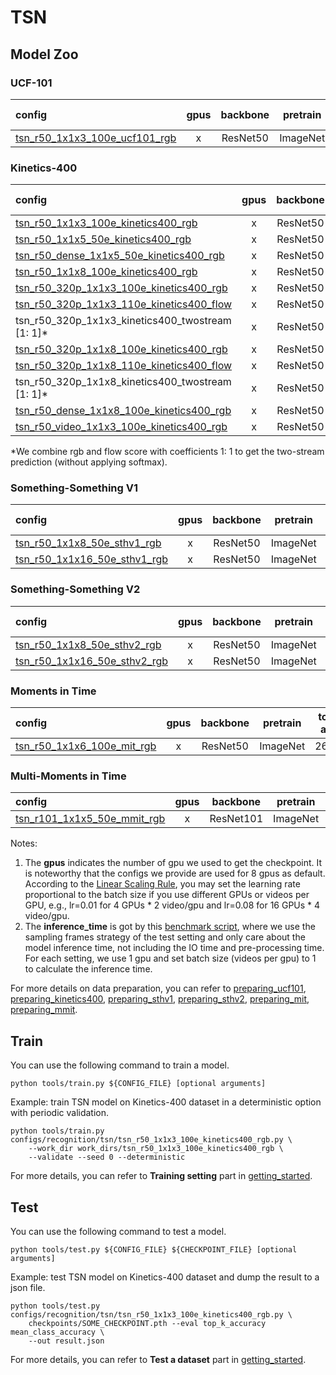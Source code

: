 # TSN

## Model Zoo

### UCF-101

|config | gpus | backbone | pretrain | top1 acc| top5 acc | gpu_mem(M) | ckpt | log| json|
|:--|:--:|:--:|:--:|:--:|:--:|:--:|:--:|:--:|:--:|
|[tsn_r50_1x1x3_100e_ucf101_rgb](/configs/recognition/tsn/tsn_r50_1x1x3_80e_ucf101_rgb.py) |x| ResNet50 | ImageNet |80.12|96.09|8332| [ckpt]() | [log]()| [json]()|

### Kinetics-400

|config | gpus | backbone|pretrain | top1 acc| top5 acc | inference_time(video/s) | gpu_mem(M)| ckpt | log| json|
|:--|:--:|:--:|:--:|:--:|:--:|:--:|:--:|:--:|:--:|:--:|
|[tsn_r50_1x1x3_100e_kinetics400_rgb](/configs/recognition/tsn/tsn_r50_1x1x3_100e_kinetics400_rgb.py) |x| ResNet50 | ImageNet|70.60|89.26|4.3 (25x10 frames)|8344| [ckpt]() | [log]()| [json]()|
|[tsn_r50_1x1x5_50e_kinetics400_rgb](/configs/recognition/tsn/tsn_r50_1x1x5_50e_kinetics400_rgb.py) |x| ResNet50| ImageNet |68.64|88.19|86.7 (8x1 frames)|7031| [ckpt]() | [log]()| [json]()|
|[tsn_r50_dense_1x1x5_50e_kinetics400_rgb](/configs/recognition/tsn/tsn_r50_dense_1x1x5_100e_kinetics400_rgb.py) |x| ResNet50| ImageNet |68.59|88.31|12.7 (8x10 frames)|7028| [ckpt]() | [log]()| [json]()|
|[tsn_r50_1x1x8_100e_kinetics400_rgb](/configs/recognition/tsn/tsn_r50_1x1x8_100e_kinetics400_rgb.py) |x| ResNet50| ImageNet |69.41|88.37|81.6 (8x1 frames)| x | [ckpt]() | [log]()| [json]()|
|[tsn_r50_320p_1x1x3_100e_kinetics400_rgb](/configs/recognition/tsn/tsn_r50_320p_1x1x3_100e_kinetics400_rgb.py) |x| ResNet50| ImageNet |70.91|89.51|10.7 (25x3 frames)| 8344 | [ckpt]() | [log]() | [json]()|
|[tsn_r50_320p_1x1x3_110e_kinetics400_flow](/configs/recognition/tsn/tsn_r50_320p_1x1x3_110e_kinetics400_flow.py) |x| ResNet50 | ImageNet|55.70|79.85|x| 8471 | [ckpt]() | [log]() | [json]()|
|tsn_r50_320p_1x1x3_kinetics400_twostream [1: 1]* |x| ResNet50 | ImageNet|72.76|90.52| x | x | [ckpt]() | [log]()  | [json]()|
|[tsn_r50_320p_1x1x8_100e_kinetics400_rgb](/configs/recognition/tsn/tsn_r50_320p_1x1x8_100e_kinetics400_rgb.py) |x| ResNet50| ImageNet |72.41|90.55|11.1 (25x3 frames)| 8344  | [ckpt]() | [log]() | [json]()|
|[tsn_r50_320p_1x1x8_110e_kinetics400_flow](/configs/recognition/tsn/tsn_r50_320p_1x1x8_110e_kinetics400_flow.py) |x| ResNet50 | ImageNet|57.76|80.99|x| 8473 | [ckpt]() | [log]() | [json]()|
|tsn_r50_320p_1x1x8_kinetics400_twostream [1: 1]* |x| ResNet50| ImageNet |74.64|91.77| x | x | [ckpt]() | [log]()  | [json]()|
|[tsn_r50_dense_1x1x8_100e_kinetics400_rgb](/configs/recognition/tsn/tsn_r50_dense_1x1x8_100e_kinetics400_rgb.py) |x| ResNet50 | ImageNet|70.77|89.3|12.2 (8x10 frames)|8344| [ckpt]() | [log]()| [json]()|
|[tsn_r50_video_1x1x3_100e_kinetics400_rgb](/configs/recognition/tsn/tsn_r50_video_1x1x3_100e_kinetics400_rgb.py) |x| ResNet50| ImageNet | x | x |8339| [ckpt]() | [log]()| [json]()|

*We combine rgb and flow score with coefficients 1: 1 to get the two-stream prediction (without applying softmax).

### Something-Something V1

|config | gpus| backbone |pretrain| top1 acc| top5 acc | gpu_mem(M) | ckpt | log| json|
|:--|:--:|:--:|:--:|:--:|:--:|:--:|:--:|:--:|:--:|
|[tsn_r50_1x1x8_50e_sthv1_rgb](/configs/recognition/tsn/tsn_r50_1x1x8_50e_sthv1_rgb.py) |x| ResNet50 | ImageNet|18.55|44.80| 10978 | [ckpt]() | [log]()| [json]()|
|[tsn_r50_1x1x16_50e_sthv1_rgb](/configs/recognition/tsn/tsn_r50_1x1x16_50e_sthv1_rgb.py) |x| ResNet50| ImageNet |15.77|39.85| 5691 | [ckpt]() | [log]()| [json]()|

### Something-Something V2

|config | gpus| backbone| pretrain | top1 acc| top5 acc | gpu_mem(M) | ckpt | log| json|
|:--|:--:|:--:|:--:|:--:|:--:|:--:|:--:|:--:|:--:|
|[tsn_r50_1x1x8_50e_sthv2_rgb](/configs/recognition/tsn/tsn_r50_1x1x8_50e_sthv2_rgb.py) |x| ResNet50| ImageNet |32.41|64.05| 10978 | [ckpt]() | [log]()| [json]()|
|[tsn_r50_1x1x16_50e_sthv2_rgb](/configs/recognition/tsn/tsn_r50_1x1x16_50e_sthv2_rgb.py) |x| ResNet50| ImageNet |22.48|49.08|5698| [ckpt]() | [log]()| [json]()|

### Moments in Time

|config | gpus| backbone | pretrain | top1 acc| top5 acc | gpu_mem(M)| ckpt | log| json|
|:--|:--:|:--:|:--:|:--:|:--:|:--:|:--:|:--:|:--:|
|[tsn_r50_1x1x6_100e_mit_rgb](/configs/recognition/tsn/tsn_r50_1x1x6_100e_mit_rgb.py) |x| ResNet50| ImageNet |26.84|51.6| 8339| [ckpt]() | [log]()| [json]()|

### Multi-Moments in Time

|config | gpus| backbone | pretrain | mAP| gpu_mem(M) | ckpt | log| json|
|:--|:--:|:--:|:--:|:--:|:--:|:--:|:--:|:--:|
|[tsn_r101_1x1x5_50e_mmit_rgb](/configs/recognition/tsn/tsn_r101_1x1x5_50e_mmit_rgb.py) |x| ResNet101| ImageNet |61.09| 10467 | [ckpt]() | [log]()| [json]()|

Notes:
1. The **gpus** indicates the number of gpu we used to get the checkpoint. It is noteworthy that the configs we provide are used for 8 gpus as default.
According to the [Linear Scaling Rule](https://arxiv.org/abs/1706.02677), you may set the learning rate proportional to the batch size if you use different GPUs or videos per GPU,
e.g., lr=0.01 for 4 GPUs * 2 video/gpu and lr=0.08 for 16 GPUs * 4 video/gpu.
2. The **inference_time** is got by this [benchmark script](/tools/benchmark.py), where we use the sampling frames strategy of the test setting and only care about the model inference time,
not including the IO time and pre-processing time. For each setting, we use 1 gpu and set batch size (videos per gpu) to 1 to calculate the inference time.

For more details on data preparation, you can refer to [preparing_ucf101](/tools/data/ucf101/preparing_ucf101.md),
[preparing_kinetics400](/tools/data/kinetics400/preparing_kinetics400.md), [preparing_sthv1](/tools/data/sthv1/preparing_sthv1.md),
[preparing_sthv2](/tools/data/sthv2/preparing_sthv2.md), [preparing_mit](/tools/data/mit/preparing_mit.md),
[preparing_mmit](/tools/data/mmit/preparing_mmit.md).

## Train

You can use the following command to train a model.
```shell
python tools/train.py ${CONFIG_FILE} [optional arguments]
```

Example: train TSN model on Kinetics-400 dataset in a deterministic option with periodic validation.
```shell
python tools/train.py configs/recognition/tsn/tsn_r50_1x1x3_100e_kinetics400_rgb.py \
    --work_dir work_dirs/tsn_r50_1x1x3_100e_kinetics400_rgb \
    --validate --seed 0 --deterministic
```

For more details, you can refer to **Training setting** part in [getting_started](/docs/getting_started.md).

## Test

You can use the following command to test a model.
```shell
python tools/test.py ${CONFIG_FILE} ${CHECKPOINT_FILE} [optional arguments]
```

Example: test TSN model on Kinetics-400 dataset and dump the result to a json file.
```shell
python tools/test.py configs/recognition/tsn/tsn_r50_1x1x3_100e_kinetics400_rgb.py \
    checkpoints/SOME_CHECKPOINT.pth --eval top_k_accuracy mean_class_accuracy \
    --out result.json
```

For more details, you can refer to **Test a dataset** part in [getting_started](/docs/getting_started.md).
